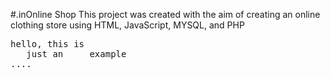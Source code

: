 #.inOnline Shop
This project was created with the aim of creating an online clothing store using HTML, JavaScript, MYSQL, and PHP
<pre>
hello, this is
   just an     example
....
</pre>
